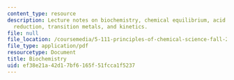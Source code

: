 ```yaml
---
content_type: resource
description: Lecture notes on biochemistry, chemical equilibrium, acid base, oxidation
  reduction, transition metals, and kinetics.
file: null
file_location: /coursemedia/5-111-principles-of-chemical-science-fall-2008/ef38e21a42d17bf6165f51fcca1f5237_lecnotes36.pdf
file_type: application/pdf
resourcetype: Document
title: Biochemistry
uid: ef38e21a-42d1-7bf6-165f-51fcca1f5237
---
```

